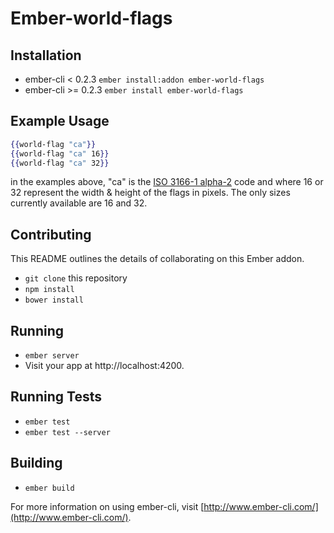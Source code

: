 # Ember-world-flags

## Installation

* ember-cli < 0.2.3 `ember install:addon ember-world-flags`
* ember-cli >= 0.2.3 `ember install ember-world-flags`

## Example Usage


```hbs
{{world-flag "ca"}}
{{world-flag "ca" 16}}
{{world-flag "ca" 32}}
```

in the examples above, "ca" is the <a href="http://en.wikipedia.org/wiki/ISO_3166-1_alpha-2">ISO 3166-1 alpha-2</a> code and where 16 or 32 represent the width & height of the flags in pixels. The only sizes currently available are 16 and 32.

## Contributing

This README outlines the details of collaborating on this Ember addon.

* `git clone` this repository
* `npm install`
* `bower install`

## Running

* `ember server`
* Visit your app at http://localhost:4200.

## Running Tests

* `ember test`
* `ember test --server`

## Building

* `ember build`

For more information on using ember-cli, visit [http://www.ember-cli.com/](http://www.ember-cli.com/).
